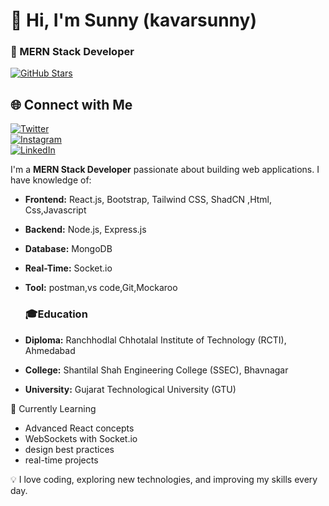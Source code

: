 # 👋 Hi, I'm Sunny (kavarsunny)  

### 🚀 MERN Stack Developer 
[![GitHub Stars](https://img.shields.io/github/stars/kavarsunny/kavarsunny?style=for-the-badge)](https://github.com/kavarsunny/kavarsunny/stargazers)
## 🌐 Connect with Me  

[![Twitter](https://img.shields.io/badge/Twitter-%231DA1F2.svg?style=for-the-badge&logo=twitter&logoColor=white)](https://x.com/Sunny_patel_51?t=H78rDAzewsX1P1UmPQciBQ&s=09)  
[![Instagram](https://img.shields.io/badge/Instagram-%23E4405F.svg?style=for-the-badge&logo=instagram&logoColor=white)](https://www.instagram.com/i_am_sunny_patel?igsh=amI0MTZ2b2g3MWdy)  
[![LinkedIn](https://img.shields.io/badge/LinkedIn-%230077B5.svg?style=for-the-badge&logo=linkedin&logoColor=white)](https://www.linkedin.com/in/sunny-kavar-763716353?utm_source=share&utm_campaign=share_via&utm_content=profile&utm_medium=android_app)




I'm a **MERN Stack Developer** passionate about building web applications. I have knowledge of:  

- **Frontend:**
   React.js, Bootstrap, Tailwind CSS, ShadCN ,Html, Css,Javascript 
- **Backend:**
  Node.js, Express.js  
- **Database:**
   MongoDB  
- **Real-Time:**
  Socket.io
- **Tool:**
  postman,vs code,Git,Mockaroo

  ### 🎓Education  
- **Diploma:** Ranchhodlal Chhotalal Institute of Technology (RCTI), Ahmedabad 
- **College:** Shantilal Shah Engineering College (SSEC), Bhavnagar  
- **University:** Gujarat Technological University (GTU) 

 🌱 Currently Learning  
- Advanced React concepts  
- WebSockets with Socket.io  
- design best practices
- real-time projects  

💡 I love coding, exploring new technologies, and improving my skills every day.  

  



